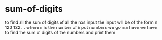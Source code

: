 # sum-of-digits
to find all the sum of digits of all the nos input
the input will be of the form
n
123
122
.
.
where n is the number of input numbers we gonna have
we have to  find the sum of digits of the numbers and print them
